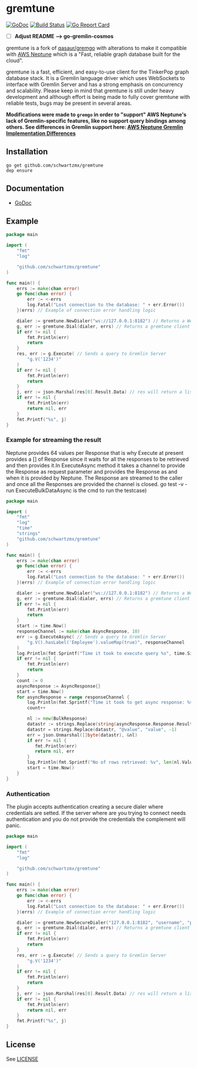 # gremtune

[![GoDoc](http://img.shields.io/badge/godoc-reference-blue.svg)](http://godoc.org/github.com/schwartzmx/gremtune) [![Build Status](https://travis-ci.org/schwartzmx/gremtune.svg?branch=master)](https://travis-ci.org/schwartzmx/gremtune) [![Go Report Card](https://goreportcard.com/badge/github.com/schwartzmx/gremtune)](https://goreportcard.com/report/github.com/schwartzmx/gremtune)

- [ ] **Adjust README --> go-gremlin-cosmos**

gremtune is a fork of [qasaur/gremgo](https://github.com/qasaur/gremgo) with alterations to make it compatible with [AWS Neptune](https://aws.amazon.com/neptune/) which is a "Fast, reliable graph database built for the cloud".

gremtune is a fast, efficient, and easy-to-use client for the TinkerPop graph database stack. It is a Gremlin language driver which uses WebSockets to interface with Gremlin Server and has a strong emphasis on concurrency and scalability. Please keep in mind that gremtune is still under heavy development and although effort is being made to fully cover gremtune with reliable tests, bugs may be present in several areas.

**Modifications were made to `gremgo` in order to "support" AWS Neptune's lack of Gremlin-specific features, like no support query bindings among others. See differences in Gremlin support here: [AWS Neptune Gremlin Implementation Differences](https://docs.aws.amazon.com/neptune/latest/userguide/access-graph-gremlin-differences.html)**

## Installation

```
go get github.com/schwartzmx/gremtune
dep ensure
```

## Documentation

- [GoDoc](https://godoc.org/github.com/schwartzmx/gremtune)

## Example

```go
package main

import (
    "fmt"
    "log"

    "github.com/schwartzmx/gremtune"
)

func main() {
    errs := make(chan error)
    go func(chan error) {
        err := <-errs
        log.Fatal("Lost connection to the database: " + err.Error())
    }(errs) // Example of connection error handling logic

    dialer := gremtune.NewDialer("ws://127.0.0.1:8182") // Returns a WebSocket dialer to connect to Gremlin Server
    g, err := gremtune.Dial(dialer, errs) // Returns a gremtune client to interact with
    if err != nil {
        fmt.Println(err)
        return
    }
    res, err := g.Execute( // Sends a query to Gremlin Server
        "g.V('1234')"
    )
    if err != nil {
        fmt.Println(err)
        return
    }
    j, err := json.Marshal(res[0].Result.Data) // res will return a list of resultsets,  where the data is a json.RawMessage
    if err != nil {
        fmt.Println(err)
        return nil, err
    }
    fmt.Printf("%s", j)
}
```

### Example for streaming the result

Neptune provides 64 values per Response that is why Execute at present provides a [] of Response since it waits for all the responses to be retrieved and then provides it.In ExecuteAsync method it takes a channel to provide the Response as request parameter and provides the Response as and when it is provided by Neptune. The Response are streamed to the caller and once all the Responses are provided the channel is closed.
go test -v -run ExecuteBulkDataAsync is the cmd to run the testcase)

```go
package main

import (
    "fmt"
    "log"
    "time"
    "strings"
    "github.com/schwartzmx/gremtune"
)

func main() {
    errs := make(chan error)
    go func(chan error) {
        err := <-errs
        log.Fatal("Lost connection to the database: " + err.Error())
    }(errs) // Example of connection error handling logic

    dialer := gremtune.NewDialer("ws://127.0.0.1:8182") // Returns a WebSocket dialer to connect to Gremlin Server
    g, err := gremtune.Dial(dialer, errs) // Returns a gremtune client to interact with
    if err != nil {
        fmt.Println(err)
        return
    }
    start := time.Now()
    responseChannel := make(chan AsyncResponse, 10)
    err := g.ExecuteAsync( // Sends a query to Gremlin Server
        "g.V().hasLabel('Employee').valueMap(true)", responseChannel
    )
    log.Println(fmt.Sprintf("Time it took to execute query %s", time.Since(start)))
    if err != nil {
        fmt.Println(err)
        return
    }
    count := 0
    asyncResponse := AsyncResponse{}
    start = time.Now()
    for asyncResponse = range responseChannel {
        log.Println(fmt.Sprintf("Time it took to get async response: %s response status: %v", time.Since(start), asyncResponse.Response.Status.Code))
        count++

        nl := new(BulkResponse)
        datastr := strings.Replace(string(asyncResponse.Response.Result.Data), "@type", "type", -1)
        datastr = strings.Replace(datastr, "@value", "value", -1)
        err = json.Unmarshal([]byte(datastr), &nl)
        if err != nil {
           fmt.Println(err)
           return nil, err
        }
        log.Println(fmt.Sprintf("No of rows retrieved: %v", len(nl.Value)))
        start = time.Now()
    }
}
```

### Authentication

The plugin accepts authentication creating a secure dialer where credentials are setted.
If the server where are you trying to connect needs authentication and you do not provide the
credentials the complement will panic.

```go
package main

import (
    "fmt"
    "log"

    "github.com/schwartzmx/gremtune"
)

func main() {
    errs := make(chan error)
    go func(chan error) {
        err := <-errs
        log.Fatal("Lost connection to the database: " + err.Error())
    }(errs) // Example of connection error handling logic

    dialer := gremtune.NewSecureDialer("127.0.0.1:8182", "username", "password") // Returns a WebSocket dialer to connect to Gremlin Server
    g, err := gremtune.Dial(dialer, errs) // Returns a gremtune client to interact with
    if err != nil {
        fmt.Println(err)
        return
    }
    res, err := g.Execute( // Sends a query to Gremlin Server
        "g.V('1234')"
    )
    if err != nil {
        fmt.Println(err)
        return
    }
    j, err := json.Marshal(res[0].Result.Data) // res will return a list of resultsets,  where the data is a json.RawMessage
    if err != nil {
        fmt.Println(err)
        return nil, err
    }
    fmt.Printf("%s", j)
}
```

## License

See [LICENSE](LICENSE.md)
